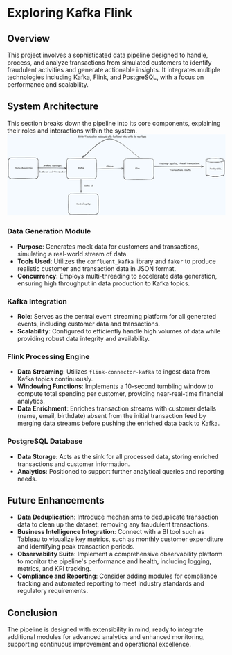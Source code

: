 # Exploring Kafka Flink

## Overview
This project involves a sophisticated data pipeline designed to handle, process, and analyze transactions from simulated customers to identify fraudulent activities and generate actionable insights. It integrates multiple technologies including Kafka, Flink, and PostgreSQL, with a focus on performance and scalability.

## System Architecture
This section breaks down the pipeline into its core components, explaining their roles and interactions within the system.
![Arch](/pipeline-architecture.png)

### Data Generation Module
- **Purpose**: Generates mock data for customers and transactions, simulating a real-world stream of data.
- **Tools Used**: Utilizes the `confluent_kafka` library and `faker` to produce realistic customer and transaction data in JSON format.
- **Concurrency**: Employs multi-threading to accelerate data generation, ensuring high throughput in data production to Kafka topics.

### Kafka Integration
- **Role**: Serves as the central event streaming platform for all generated events, including customer data and transactions.
- **Scalability**: Configured to efficiently handle high volumes of data while providing robust data integrity and availability.

### Flink Processing Engine
- **Data Streaming**: Utilizes `flink-connector-kafka` to ingest data from Kafka topics continuously.
- **Windowing Functions**: Implements a 10-second tumbling window to compute total spending per customer, providing near-real-time financial analytics.
- **Data Enrichment**: Enriches transaction streams with customer details (name, email, birthdate) absent from the initial transaction feed by merging data streams before pushing the enriched data back to Kafka.

### PostgreSQL Database
- **Data Storage**: Acts as the sink for all processed data, storing enriched transactions and customer information.
- **Analytics**: Positioned to support further analytical queries and reporting needs.

## Future Enhancements
- **Data Deduplication**: Introduce mechanisms to deduplicate transaction data to clean up the dataset, removing any fraudulent transactions.
- **Business Intelligence Integration**: Connect with a BI tool such as Tableau to visualize key metrics, such as monthly customer expenditure and identifying peak transaction periods.
- **Observability Suite**: Implement a comprehensive observability platform to monitor the pipeline's performance and health, including logging, metrics, and KPI tracking.
- **Compliance and Reporting**: Consider adding modules for compliance tracking and automated reporting to meet industry standards and regulatory requirements.

## Conclusion
The pipeline is designed with extensibility in mind, ready to integrate additional modules for advanced analytics and enhanced monitoring, supporting continuous improvement and operational excellence.
